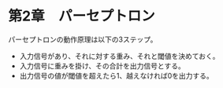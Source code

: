 # 第2章　パーセプトロン

パーセプトロンの動作原理は以下の3ステップ。
- 入力信号があり、それに対する重み、それと閾値を決めておく。
- 入力信号に重みを掛け、その合計を出力信号とする。
- 出力信号の値が閾値を超えたら1、越えなければ0を出力する。